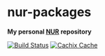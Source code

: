 # nur-packages

**My personal [NUR](https://github.com/nix-community/NUR) repository**

[![Build Status](https://travis-ci.com/Moredread/nur-packages.svg?branch=master)](https://travis-ci.com/Moredread/nur-packages)
[![Cachix Cache](https://img.shields.io/badge/cachix-moredread-nur-blue.svg)](https://moredread-nur.cachix.org)


